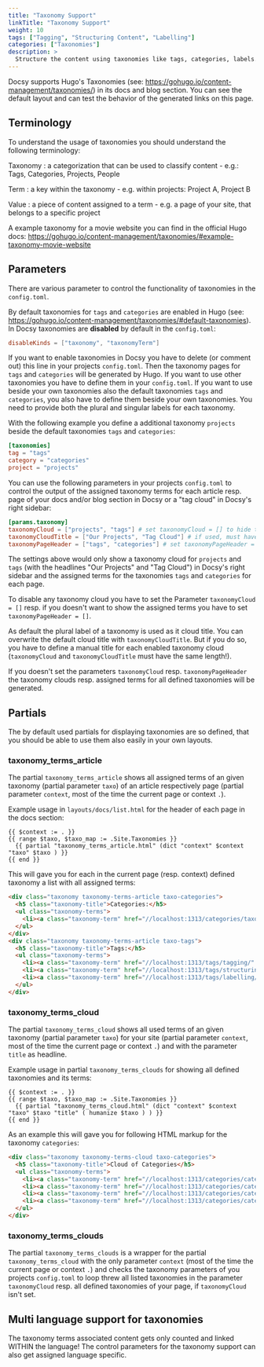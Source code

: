```yaml
---
title: "Taxonomy Support"
linkTitle: "Taxonomy Support"
weight: 10
tags: ["Tagging", "Structuring Content", "Labelling"]
categories: ["Taxonomies"]
description: >
  Structure the content using taxonomies like tags, categories, labels.
---
```


Docsy supports Hugo's Taxonomies (see: https://gohugo.io/content-management/taxonomies/) in its docs and blog section. You can see the default layout and can test the behavior of the generated links on this page. 

## Terminology

To understand the usage of taxonomies you should understand the following terminology:

Taxonomy
: a categorization that can be used to classify content - e.g.: Tags, Categories, Projects, People

Term
: a key within the taxonomy - e.g. within projects: Project A, Project B

Value
: a piece of content assigned to a term - e.g. a page of your site, that belongs to a specific project

A example taxonomy for a movie website you can find in the official Hugo docs: https://gohugo.io/content-management/taxonomies/#example-taxonomy-movie-website

## Parameters

There are various parameter to control the functionality of taxonomies in the `config.toml`.

By default taxonomies for `tags` and `categories` are enabled in Hugo (see: https://gohugo.io/content-management/taxonomies/#default-taxonomies). In Docsy taxonomies are __disabled__ by default in the `config.toml`:

```toml
disableKinds = ["taxonomy", "taxonomyTerm"]
```

If you want to enable taxonomies in Docsy you have to delete (or comment out) this line in your projects `config.toml`. Then the taxonomy pages for `tags` and `categories` will be generated by Hugo. If you want to use other taxonomies you have to define them in your `config.toml`. If you want to use beside your own taxonomies also the default taxonomies `tags` and `categories`, you also have to define them beside your own taxonomies. You need to provide both the plural and singular labels for each taxonomy.

With the following example you define a additional taxonomy `projects` beside the default taxonomies `tags` and `categories`:

```toml
[taxonomies]
tag = "tags"
category = "categories"
project = "projects"
```

You can use the following parameters in your projects `config.toml` to control the output of the assigned taxonomy terms for each article resp. page of your docs and/or blog section in Docsy or a "tag cloud" in Docsy's right sidebar:

```toml
[params.taxonomy]
taxonomyCloud = ["projects", "tags"] # set taxonomyCloud = [] to hide taxonomy clouds
taxonomyCloudTitle = ["Our Projects", "Tag Cloud"] # if used, must have same lang as taxonomyCloud
taxonomyPageHeader = ["tags", "categories"] # set taxonomyPageHeader = [] to hide taxonomies on the page headers
```

The settings above would only show a taxonomy cloud for `projects` and `tags` (with the headlines "Our Projects" and "Tag Cloud") in Docsy's right sidebar and the assigned terms for the taxonomies `tags` and `categories` for each page. 

To disable any taxonomy cloud you have to set the Parameter `taxonomyCloud = []` resp. if you doesn't want to show the assigned terms you have to set `taxonomyPageHeader = []`. 

As default the plural label of a taxonomy is used as it cloud title. You can overwrite the default cloud title with `taxonomyCloudTitle`. But if you do so, you have to define a manual title for each enabled taxonomy cloud (`taxonomyCloud` and `taxonomyCloudTitle` must have the same length!). 

If you doesn't set the parameters `taxonomyCloud` resp. `taxonomyPageHeader` the taxonomy clouds resp. assigned terms for all defined taxonomies will be generated.
## Partials

The by default used partials for displaying taxonomies are so defined, that you should be able to use them also easily in your own layouts.

### taxonomy_terms_article

The partial `taxonomy_terms_article` shows all assigned terms of an given taxonomy (partial parameter `taxo`) of an article respectively page (partial parameter `context`, most of the time the current page or context `.`).

Example usage in `layouts/docs/list.html` for the header of each page in the docs section:

```go-html-template
{{ $context := . }}
{{ range $taxo, $taxo_map := .Site.Taxonomies }}
  {{ partial "taxonomy_terms_article.html" (dict "context" $context "taxo" $taxo ) }}
{{ end }}
```

This will gave you for each in the current page (resp. context) defined taxonomy a list with all assigned terms:
```html
<div class="taxonomy taxonomy-terms-article taxo-categories">
  <h5 class="taxonomy-title">Categories:</h5>
  <ul class="taxonomy-terms">
    <li><a class="taxonomy-term" href="//localhost:1313/categories/taxonomies/" data-taxonomy-term="taxonomies"><span class="taxonomy-label">Taxonomies</span></a></li>
  </ul>
</div>
<div class="taxonomy taxonomy-terms-article taxo-tags">
  <h5 class="taxonomy-title">Tags:</h5>
  <ul class="taxonomy-terms">
    <li><a class="taxonomy-term" href="//localhost:1313/tags/tagging/" data-taxonomy-term="tagging"><span class="taxonomy-label">Tagging</span></a></li>
    <li><a class="taxonomy-term" href="//localhost:1313/tags/structuring-content/" data-taxonomy-term="structuring-content"><span class="taxonomy-label">Structuring Content</span></a></li>
    <li><a class="taxonomy-term" href="//localhost:1313/tags/labelling/" data-taxonomy-term="labelling"><span class="taxonomy-label">Labelling</span></a></li>
  </ul>
</div>
```

### taxonomy_terms_cloud

The partial `taxonomy_terms_cloud` shows all used terms of an given taxonomy (partial parameter `taxo`) for your site (partial parameter `context`, most of the time the current page or context `.`) and with the parameter `title` as headline.

Example usage in partial `taxonomy_terms_clouds` for showing all defined taxonomies and its terms:

```go-html-template
{{ $context := . }}
{{ range $taxo, $taxo_map := .Site.Taxonomies }}
  {{ partial "taxonomy_terms_cloud.html" (dict "context" $context "taxo" $taxo "title" ( humanize $taxo ) ) }}
{{ end }}
```

As an example this will gave you for following HTML markup for the taxonomy `categories`:
```html
<div class="taxonomy taxonomy-terms-cloud taxo-categories">
  <h5 class="taxonomy-title">Cloud of Categories</h5>
  <ul class="taxonomy-terms">
    <li><a class="taxonomy-term" href="//localhost:1313/categories/category-1/" data-taxonomy-term="category-1"><span class="taxonomy-label">category 1</span><span class="taxonomy-count">3</span></a></li>
    <li><a class="taxonomy-term" href="//localhost:1313/categories/category-2/" data-taxonomy-term="category-2"><span class="taxonomy-label">category 2</span><span class="taxonomy-count">1</span></a></li>
    <li><a class="taxonomy-term" href="//localhost:1313/categories/category-3/" data-taxonomy-term="category-3"><span class="taxonomy-label">category 3</span><span class="taxonomy-count">2</span></a></li>
    <li><a class="taxonomy-term" href="//localhost:1313/categories/category-4/" data-taxonomy-term="category-4"><span class="taxonomy-label">category 4</span><span class="taxonomy-count">6</span></a></li>
  </ul>
</div>
```

### taxonomy_terms_clouds

The partial `taxonomy_terms_clouds` is a wrapper for the partial `taxonomy_terms_cloud` with the only parameter `context` (most of the time the current page or context `.`) and checks the taxonomy parameters of you projects `config.toml` to loop threw all listed taxonomies in the parameter `taxonomyCloud` resp. all defined taxonomies of your page, if `taxonomyCloud` isn't set.

## Multi language support for taxonomies

The taxonomy terms associated content gets only counted and linked WITHIN the language! The control parameters for the taxonomy support can also get assigned language specific.